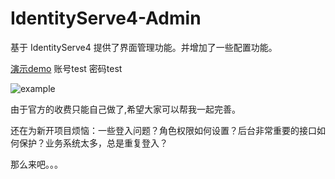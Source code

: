 # IdentityServe4-Admin
基于 IdentityServe4 提供了界面管理功能。并增加了一些配置功能。

[演示demo](http://owenowen.iask.in/index.html "演示demo")  账号test 密码test

![example](https://raw.githubusercontent.com/owenxuwei/ids/master/test.png)

由于官方的收费只能自己做了,希望大家可以帮我一起完善。

还在为新开项目烦恼：一些登入问题？角色权限如何设置？后台非常重要的接口如何保护？业务系统太多，总是重复登入？ 

那么来吧。。。


